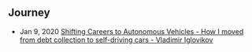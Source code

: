 ## Journey
- Jan 9, 2020 [Shifting Careers to Autonomous Vehicles - How I moved from debt collection to self-driving cars - Vladimir Iglovikov](https://towardsdatascience.com/how-i-found-my-current-job-3fb22e511a1f)